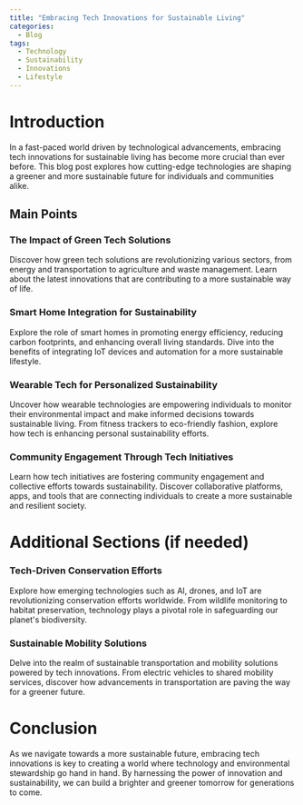 ```yaml
---
title: "Embracing Tech Innovations for Sustainable Living"
categories:
  - Blog
tags:
  - Technology
  - Sustainability
  - Innovations
  - Lifestyle
---
```


# Introduction
In a fast-paced world driven by technological advancements, embracing tech innovations for sustainable living has become more crucial than ever before. This blog post explores how cutting-edge technologies are shaping a greener and more sustainable future for individuals and communities alike.

## Main Points
### The Impact of Green Tech Solutions
Discover how green tech solutions are revolutionizing various sectors, from energy and transportation to agriculture and waste management. Learn about the latest innovations that are contributing to a more sustainable way of life.

### Smart Home Integration for Sustainability
Explore the role of smart homes in promoting energy efficiency, reducing carbon footprints, and enhancing overall living standards. Dive into the benefits of integrating IoT devices and automation for a more sustainable lifestyle.

### Wearable Tech for Personalized Sustainability
Uncover how wearable technologies are empowering individuals to monitor their environmental impact and make informed decisions towards sustainable living. From fitness trackers to eco-friendly fashion, explore how tech is enhancing personal sustainability efforts.

### Community Engagement Through Tech Initiatives
Learn how tech initiatives are fostering community engagement and collective efforts towards sustainability. Discover collaborative platforms, apps, and tools that are connecting individuals to create a more sustainable and resilient society.

# Additional Sections (if needed)
### Tech-Driven Conservation Efforts
Explore how emerging technologies such as AI, drones, and IoT are revolutionizing conservation efforts worldwide. From wildlife monitoring to habitat preservation, technology plays a pivotal role in safeguarding our planet's biodiversity.

### Sustainable Mobility Solutions
Delve into the realm of sustainable transportation and mobility solutions powered by tech innovations. From electric vehicles to shared mobility services, discover how advancements in transportation are paving the way for a greener future.

# Conclusion
As we navigate towards a more sustainable future, embracing tech innovations is key to creating a world where technology and environmental stewardship go hand in hand. By harnessing the power of innovation and sustainability, we can build a brighter and greener tomorrow for generations to come.